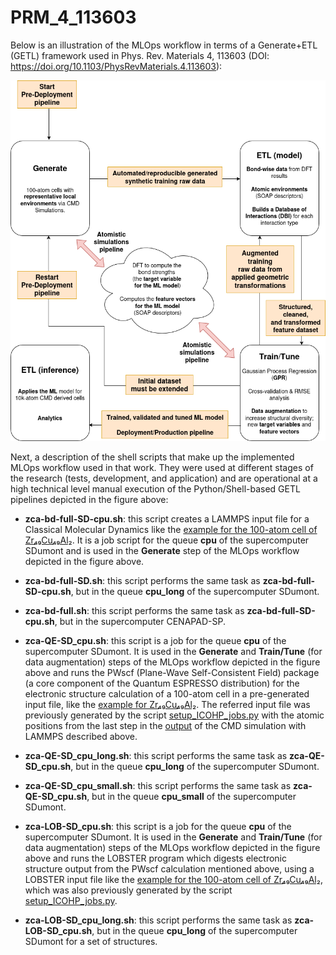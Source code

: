 # PRM_4_113603

Below is an illustration of the MLOps workflow in terms of a Generate+ETL (GETL) framework used in Phys. Rev. Materials 4, 113603 (DOI: https://doi.org/10.1103/PhysRevMaterials.4.113603):

![MLOPs workflow used in PRM_4_113603](../img/PRM_4_113603_MLOps.drawio.png)

Next, a description of the shell scripts that make up the implemented MLOps workflow used in that work. They were used at different stages of the research (tests, development, and application) and are operational at a high technical level manual execution of the Python/Shell-based GETL pipelines depicted in the figure above:

- **zca-bd-full-SD-cpu.sh**: this script creates a LAMMPS input file for a Classical Molecular Dynamics like the [example for the 100-atom cell of Zr₄₉Cu₄₉Al₂](../data_examples/G/big-data-full/Zr49Cu49Al2/c/md/lammps/100/21/Zr49Cu49Al2.lmp.inp). It is a job script for the queue **cpu** of the supercomputer SDumont and is used in the **Generate** step of the MLOps workflow depicted in the figure above.

- **zca-bd-full-SD.sh**: this script performs the same task as **zca-bd-full-SD-cpu.sh**, but in the queue **cpu_long** of the supercomputer SDumont.

- **zca-bd-full.sh**: this script performs the same task as **zca-bd-full-SD-cpu.sh**, but in the supercomputer CENAPAD-SP.

- **zca-QE-SD_cpu.sh**: this script is a job for the queue **cpu** of the supercomputer SDumont. It is used in the **Generate** and **Train/Tune** (for data augmentation) steps of the MLOps workflow depicted in the figure above and runs the PWscf (Plane-Wave Self-Consistent Field) package (a core component of the Quantum ESPRESSO distribution) for the electronic structure calculation of a 100-atom cell in a pre-generated input file, like the [example for Zr₄₉Cu₄₉Al₂](../data_examples/G/big-data-full/Zr49Cu49Al2/c/md/lammps/100/21/2000/0/Zr49Cu49Al2.scf.in). The referred input file was previously generated by the script [setup_ICOHP_jobs.py](../python_scripts/ML/big-data-full/scripts/setup_ICOHP_jobs.py) with the atomic positions from the last step in the [output](../data_examples/G/big-data-full/Zr49Cu49Al2/c/md/lammps/100/21/zca-th300.dump) of the CMD simulation with LAMMPS described above.
  
- **zca-QE-SD_cpu_long.sh**: this script performs the same task as **zca-QE-SD_cpu.sh**, but in the queue **cpu_long** of the supercomputer SDumont.
  
- **zca-QE-SD_cpu_small.sh**: this script performs the same task as **zca-QE-SD_cpu.sh**, but in the queue **cpu_small** of the supercomputer SDumont.
  
- **zca-LOB-SD_cpu.sh**: this script is a job for the queue **cpu** of the supercomputer SDumont. It is used in the **Generate** and **Train/Tune** (for data augmentation) steps of the MLOps workflow depicted in the figure above and runs the LOBSTER program which digests electronic structure output from the PWscf calculation mentioned above, using a LOBSTER input file like the [example for the 100-atom cell of Zr₄₉Cu₄₉Al₂](../data_examples/G/big-data-full/Zr49Cu49Al2/c/md/lammps/100/21/2000/0/lobsterin), which was also previously generated by the script [setup_ICOHP_jobs.py](../python_scripts/ML/big-data-full/scripts/setup_ICOHP_jobs.py).
  
- **zca-LOB-SD_cpu_long.sh**: this script performs the same task as **zca-LOB-SD_cpu.sh**, but in the queue **cpu_long** of the supercomputer SDumont for a set of structures.
